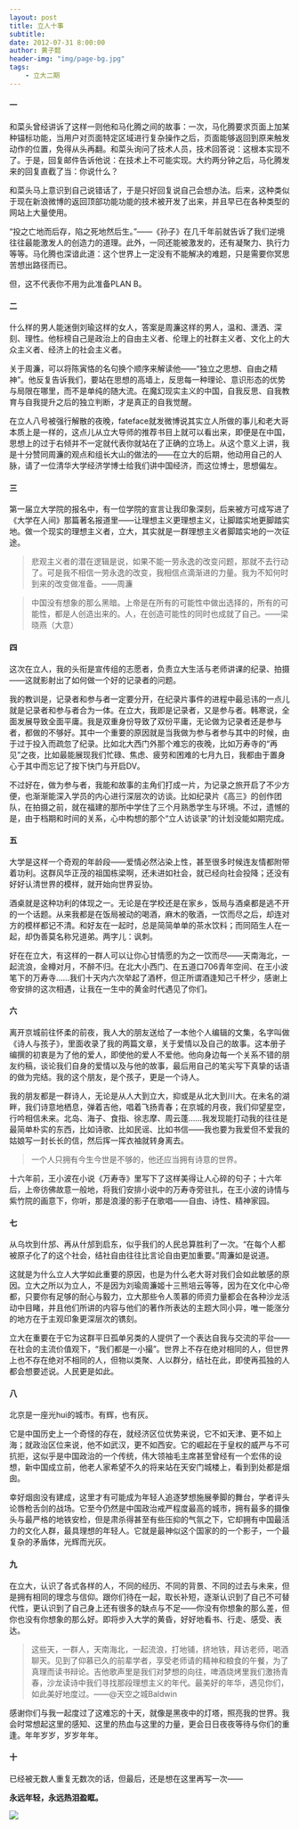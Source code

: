 ```yaml
---
layout: post
title: 立人十事
subtitle:
date: 2012-07-31 8:00:00
author: 黄子懿
header-img: "img/page-bg.jpg"
tags:
    - 立大二期
---
```


#### 一

和菜头曾经讲诉了这样一则他和马化腾之间的故事：一次，马化腾要求页面上加某种锚标功能，当用户对页面特定区域进行复杂操作之后，页面能够返回到原来触发动作的位置，免得从头再翻。和菜头询问了技术人员，技术回答说：这根本实现不了。于是，回复邮件告诉他说：在技术上不可能实现。大约两分钟之后，马化腾发来的回复直截了当：你说什么？

和菜头马上意识到自己说错话了，于是只好回复说自己会想办法。后来，这种类似于现在新浪微博的返回顶部功能功能的技术被开发了出来，并且早已在各种类型的网站上大量使用。

“投之亡地而后存，陷之死地然后生。”——《孙子》在几千年前就告诉了我们逆境往往最能激发人的创造力的道理。此外，一同还能被激发的，还有凝聚力、执行力等等。马化腾也深谙此道：这个世界上一定没有不能解决的难题，只是需要你冥思苦想出路径而已。

但，这不代表你不用为此准备PLAN B。

#### 二

什么样的男人能迷倒刘瑜这样的女人，答案是周濂这样的男人，温和、潇洒、深刻、理性。他标榜自己是政治上的自由主义者、伦理上的社群主义者、文化上的大众主义者、经济上的社会主义者。

关于周濂，可以将陈寅恪的名句换个顺序来解读他——“独立之思想、自由之精神”。他反复告诉我们，要站在思想的高墙上，反思每一种理论、意识形态的优势与局限在哪里，而不是单纯的随大流。在魔幻现实主义的中国，自我反思、自我教育与自我提升之后的独立判断，才是真正的自我觉醒。

在立人八号被强行解散的夜晚，fateface就发微博说其实立人所做的事儿和老大哥本质上是一样的，这点儿从立大导师的推荐书目上就可以看出来，即便是在中国，思想上的过于右倾并不一定就代表你就站在了正确的立场上。从这个意义上讲，我是十分赞同周濂的观点和组长大山的做法的——在立大的后期，他动用自己的人脉，请了一位清华大学经济学博士给我们讲中国经济，而这位博士，思想偏左。

#### 三

第一届立大学院的报名中，有一位学院的宣言让我印象深刻，后来被方可成写进了《大学在人间》那篇著名报道里——让理想主义更理想主义，让脚踏实地更脚踏实地。做一个现实的理想主义者，立大，其实就是一群理想主义者脚踏实地的一次征途。

> 悲观主义者的潜在逻辑是说，如果不能一劳永逸的改变问题，那就不去行动了。可是我不相信一劳永逸的改变，我相信点滴渐进的力量。我为不知何时到来的改变做准备。——周濂

> 中国没有想象的那么黑暗。上帝是在所有的可能性中做出选择的，所有的可能性，都是人创造出来的。人，在创造可能性的同时也成就了自己。——梁晓燕（大意）

#### 四

这次在立人，我的头衔是宣传组的志愿者，负责立大生活与老师讲课的纪录、拍摄——这就影射出了如何做一个好的记录者的问题。

我的教训是，记录者和参与者一定要分开，在纪录片事件的进程中最忌讳的一点儿就是记录者和参与者合为一体。在立大，我即是记录者，又是参与者。韩寒说，全面发展导致全面平庸。我是双重身份导致了双份平庸，无论做为记录者还是参与者，都做的不够好。其中一个重要的原因就是当我做为参与者参与其中的时候，由于过于投入而疏忽了纪录。比如北大西门外那个难忘的夜晚，比如万寿寺的“再见”之夜，比如最能展现我们忙碌、焦虑、疲劳和困难的七月九日，我都由于置身心于其中而忘记了按下快门与开启DV。

不过好在，做为参与者，我能和故事的主角们打成一片，为记录之旅开启了不少方便，也渐渐能深入学员的内心进行深层次的访谈。比如纪录片《高三》的创作团队，在拍摄之前，就在福建的那所中学住了三个月熟悉学生与环境。不过，遗憾的是，由于档期和时间的关系，心中构想的那个“立人访谈录”的计划没能如期完成。

#### 五

大学是这样一个奇观的年龄段——爱情必然沾染上性，甚至很多时候连友情都附带着功利。这群风华正茂的祖国栋梁啊，还未进如社会，就已经向社会投降；还没有好好认清世界的模样，就开始向世界妥协。

酒桌就是这种功利的体现之一。无论是在学校还是在家乡，饭局与酒桌都是逃不开的一个话题。从来我都是在饭局被动的喝酒，麻木的敬酒，一饮而尽之后，却连对方的模样都记不清。和好友在一起时，总是简简单单的茶水饮料；而同陌生人在一起，却伪善莫名称兄道弟。两字儿：讽刺。

好在在立大，有这样的一群人可以让你心甘情愿的为之一饮而尽——天南海北，一起流浪，金樽对月，不醉不归。在北大小西门、在五道口706青年空间、在王小波笔下的万寿寺……我们十天内六次举起了酒杯，但正所谓酒逢知己千杯少，感谢上帝安排的这次相遇，让我在一生中的黄金时代遇见了你们。

#### 六

离开京城前往怀柔的前夜，我人大的朋友送给了一本他个人编辑的文集，名字叫做《诗人与孩子》，里面收录了我的两篇文章，关于爱情以及自己的故事。这本册子编撰的初衷是为了他的爱人，即使他的爱人不爱他。他向身边每一个关系不错的朋友约稿，谈论我们自身的爱情以及与他的故事，最后用自己的笔尖写下真挚的话语的做为完结。我的这个朋友，是个孩子，更是一个诗人。

我的朋友都是一群诗人，无论是从人大到立大，抑或是从北大到川大。在未名的湖畔，我们诗意地栖息，弹着吉他，唱着飞扬青春；在京城的月夜，我们仰望星空，行吟相信未来。北岛、海子、食指、徐志摩、周云蓬……我发现能打动我的往往是最简单朴实的东西，比如诗歌、比如民谣、比如书信——我也要为我爱但不爱我的姑娘写一封长长的信，然后挥一挥衣袖就转身离去。

> 一个人只拥有今生今世是不够的，他还应当拥有诗意的世界。

十六年前，王小波在小说《万寿寺》里写下了这样美得让人心碎的句子；十六年后，上帝彷佛故意一般地，将我们安排小说中的万寿寺旁驻扎，在王小波的诗情与紫竹院的画意下，你听，那是浪漫的影子在歌唱——自由、诗性、精神家园。

#### 七

从乌坎到什邡、再从什邡到启东，似乎我们的人民总算胜利了一次。“在每个人都被原子化了的这个社会，结社自由往往比言论自由更加重要。”周濂如是说道。

这就是为什么立人大学如此重要的原因，也是为什么老大哥对我们会如此敏感的原因。立大之所以为立人，不是因为刘瑜周濂姬十三熊培云等等，因为在文化中心帝都，只要你有足够的耐心与毅力，立大那些令人羡慕的师资力量都会在各种沙龙活动中目睹，并且他们所讲的内容与他们的著作所表达的主题大同小异，唯一能涨分的地方在于主观印象更深层次的镌刻。

立大在重要在于它为这群平日孤单另类的人提供了一个表达自我与交流的平台——在社会的主流价值观下，“我们都是一小撮”。世界上不存在绝对相同的人，但世界上也不存在绝对不相同的人，但物以类聚、人以群分，结社在此，即使再孤独的人都会想要述说。人民更是如此。

#### 八

北京是一座光hui的城市。有辉，也有灰。

它是中国历史上一个奇怪的存在，就经济区位优势来说，它不如天津、更不如上海；就政治区位来说，他不如武汉，更不如西安。它的崛起在于皇权的威严与不可抗拒，这似乎是中国政治的一个传统，伟大领袖毛主席甚至曾经有一个宏伟的设想，新中国成立前，他老人家希望不久的将来站在天安门城楼上，看到到处都是烟囱。

幸好烟囱没有建成，这里才有可能成为年轻人追逐梦想施展拳脚的舞台，学者评头论唇枪舌剑的战场。它至今仍然是中国政治戒严程度最高的城市，拥有最多的摄像头与最严格的地铁安检，但是肃杀得甚至有些压抑的气氛之下，它却拥有中国最活力的文化人群，最具理想的年轻人。它就是最神似这个国家的的一个影子，一个最复杂的矛盾体，光辉而光灰。

#### 九

在立大，认识了各式各样的人，不同的经历、不同的背景、不同的过去与未来，但是拥有相同的理念与信仰。跟你们待在一起，取长补短，逐渐认识到了自己不可替代性，更认识到了自己身上还有很多的缺点与不足——你没有你想象的那么差，但你也没有你想象的那么好。即将步入大学的黄昏，好好地看书、行走、感受、表达。

> 这些天，一群人，天南海北，一起流浪，打地铺，挤地铁，拜访老师，喝酒聊天。见到了仰慕已久的前辈学者，享受老师请的精神和粮食的午餐，为了真理而读书辩论。吉他歌声里是我们对梦想的向往，啤酒烧烤里我们激扬青春，沙龙读诗中我们寻找那段理想主义的年代。最美好的年华，遇见你们，如此美好地度过。——@天空之城Baldwin

感谢你们与我一起度过了这难忘的十天，就像是黑夜中的灯塔，照亮我的世界。我会时常想起这里的感知、这里的热血与这里的力量，更会日日夜夜等待与你们的重逢。年年岁岁，岁岁年年。

#### 十

已经被无数人重复无数次的话，但最后，还是想在这里再写一次——

**永远年轻，永远热泪盈眶。**

![](https://lirencollege.xyz/img/huangziyi.jpg)
